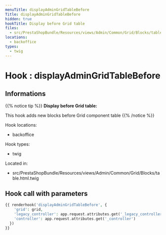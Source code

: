 ```yaml
---
menuTitle: displayAdminGridTableBefore
Title: displayAdminGridTableBefore
hidden: true
hookTitle: Display before Grid table
files:
  - src/PrestaShopBundle/Resources/views/Admin/Common/Grid/Blocks/table.html.twig
locations:
  - backoffice
types:
  - twig
---
```


# Hook : displayAdminGridTableBefore

## Informations

{{% notice tip %}}
**Display before Grid table:** 

This hook adds new blocks before Grid component table
{{% /notice %}}

Hook locations: 
  - backoffice

Hook types: 
  - twig

Located in: 
  - src/PrestaShopBundle/Resources/views/Admin/Common/Grid/Blocks/table.html.twig

## Hook call with parameters

```php
{{ renderhook('displayAdminGridTableBefore', {
    'grid': grid,
    'legacy_controller': app.request.attributes.get('_legacy_controller'),
    'controller': app.request.attributes.get('_controller')
  })
}}
```